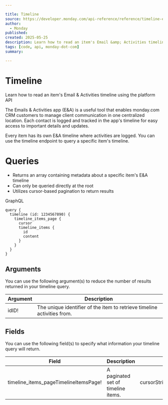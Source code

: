 ```yaml
---

title: Timeline
source: https://developer.monday.com/api-reference/reference/timeline-ea
author:
  - Monday
published:
created: 2025-05-25
description: Learn how to read an item's Email &amp; Activities timeline using the platform API
tags: [code, api, monday-dot-com]
summary:

---
```


# Timeline

Learn how to read an item's Email & Activities timeline using the platform API

The Emails & Activities app (E&A) is a useful tool that enables monday.com CRM customers to manage client communication in one centralized location. Each contact is logged and tracked in the app's timeline for easy access to important details and updates.

Every item has its own E&A timeline where activities are logged. You can use the timeline endpoint to query a specific item's timeline.

# Queries

- Returns an array containing metadata about a specific item's E&A timeline
- Can only be queried directly at the root
- Utilizes cursor-based pagination to return results

GraphQL
```
query {
  timeline (id: 1234567890) {
    timeline_items_page {
      cursor
      timeline_items {
        id 
        content
      }
    }
  }
}
```

## Arguments

You can use the following argument(s) to reduce the number of results returned in your timeline query.

Argument | Description
--- | ---
idID! | The unique identifier of the item to retrieve timeline activities from.

## Fields

You can use the following field(s) to specify what information your timeline query will return.

Field | Description | Supported fields
--- | --- | ---
timeline_items_pageTimelineItemsPage! | A paginated set of timeline items. | cursorStringtimeline_items[TimelineItem!]!

